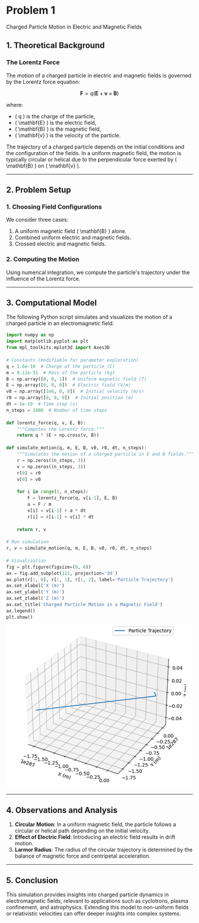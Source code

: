 # Problem 1

Charged Particle Motion in Electric and Magnetic Fields

## 1. Theoretical Background

### The Lorentz Force
The motion of a charged particle in electric and magnetic fields is governed by the Lorentz force equation:

$$
\mathbf{F} = q(\mathbf{E} + \mathbf{v} \times \mathbf{B})
$$

where:
- \( q \) is the charge of the particle,
- \( \mathbf{E} \) is the electric field,
- \( \mathbf{B} \) is the magnetic field,
- \( \mathbf{v} \) is the velocity of the particle.

The trajectory of a charged particle depends on the initial conditions and the configuration of the fields. In a uniform magnetic field, the motion is typically circular or helical due to the perpendicular force exerted by \( \mathbf{B} \) on \( \mathbf{v} \).

---

## 2. Problem Setup

### 1. Choosing Field Configurations
We consider three cases:
1. A uniform magnetic field \( \mathbf{B} \) alone.
2. Combined uniform electric and magnetic fields.
3. Crossed electric and magnetic fields.

### 2. Computing the Motion
Using numerical integration, we compute the particle's trajectory under the influence of the Lorentz force.

---

## 3. Computational Model
The following Python script simulates and visualizes the motion of a charged particle in an electromagnetic field.

```python
import numpy as np
import matplotlib.pyplot as plt
from mpl_toolkits.mplot3d import Axes3D

# Constants (modifiable for parameter exploration)
q = 1.6e-19  # Charge of the particle (C)
m = 9.11e-31  # Mass of the particle (kg)
B = np.array([0, 0, 1])  # Uniform magnetic field (T)
E = np.array([0, 0, 0])  # Electric field (V/m)
v0 = np.array([1e6, 0, 0])  # Initial velocity (m/s)
r0 = np.array([0, 0, 0])  # Initial position (m)
dt = 1e-10  # Time step (s)
n_steps = 1000  # Number of time steps

def lorentz_force(q, v, E, B):
    """Computes the Lorentz force."""
    return q * (E + np.cross(v, B))

def simulate_motion(q, m, E, B, v0, r0, dt, n_steps):
    """Simulates the motion of a charged particle in E and B fields."""
    r = np.zeros((n_steps, 3))
    v = np.zeros((n_steps, 3))
    r[0] = r0
    v[0] = v0
    
    for i in range(1, n_steps):
        F = lorentz_force(q, v[i-1], E, B)
        a = F / m
        v[i] = v[i-1] + a * dt
        r[i] = r[i-1] + v[i] * dt
        
    return r, v

# Run simulation
r, v = simulate_motion(q, m, E, B, v0, r0, dt, n_steps)

# Visualization
fig = plt.figure(figsize=(8, 6))
ax = fig.add_subplot(111, projection='3d')
ax.plot(r[:, 0], r[:, 1], r[:, 2], label='Particle Trajectory')
ax.set_xlabel('X (m)')
ax.set_ylabel('Y (m)')
ax.set_zlabel('Z (m)')
ax.set_title('Charged Particle Motion in a Magnetic Field')
ax.legend()
plt.show()
```

![Charged Particle Motion](assets/problem1.png)

---

## 4. Observations and Analysis

1. **Circular Motion**: In a uniform magnetic field, the particle follows a circular or helical path depending on the initial velocity.
2. **Effect of Electric Field**: Introducing an electric field results in drift motion.
3. **Larmor Radius**: The radius of the circular trajectory is determined by the balance of magnetic force and centripetal acceleration.

---

## 5. Conclusion
This simulation provides insights into charged particle dynamics in electromagnetic fields, relevant to applications such as cyclotrons, plasma confinement, and astrophysics. Extending this model to non-uniform fields or relativistic velocities can offer deeper insights into complex systems.
